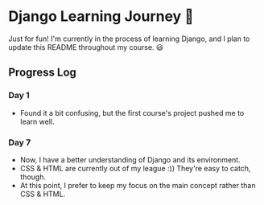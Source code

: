 # Django Learning Journey :rocket:

Just for fun! I'm currently in the process of learning Django, and I plan to update this README throughout my course. :smiley:

## Progress Log

### Day 1
- Found it a bit confusing, but the first course's project pushed me to learn well.

### Day 7
- Now, I have a better understanding of Django and its environment.
- CSS & HTML are currently out of my league :)) They're easy to catch, though.
- At this point, I prefer to keep my focus on the main concept rather than CSS & HTML.
